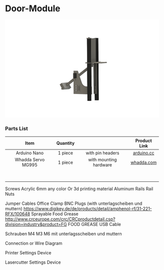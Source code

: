 # Door-Module
<p align="center">
  <img src="./images/Door-Module.png" width="800">
</p>




### Parts List

| Item | Quantity |  | Product Link |
| :---: | :---: | :---: | :---: |
| Arduino Nano | 1 piece | with pin headers | [arduino.cc](https://store-usa.arduino.cc/products/arduino-nano?selectedStore=us) |
| Whadda Servo MG995 | 1 piece | with mounting hardware | [whadda.com](https://whadda.com/product/servo-mg995-wpm603/) |
|  |  |  |
|  |  |  |
|  |  |  |
|  |  |  |
|  |  |  |
|  |  |  |
|  |  |  |
|  |  |  |






Screws
Acrylic 6mm any color
Or 3d printing material
Aluminum Rails
Rail Nuts

Jumper Cables
Office Clamp
BNC Plugs (with unterlagscheiben und muttern) https://www.digikey.de/de/products/detail/amphenol-rf/31-221-RFX/100648
Sprayable Food Grease http://www.crceurope.com/crc/CRCproductdetail.csp?division=industry&product=FG FOOD GREASE
USB Cable

Schrauben M4 M3 M6 mit unterlagsscheiben und muttern

Connection or Wire Diagram

Printer Settings
Device

Lasercutter Settings
Device
